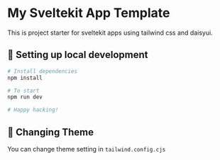 # My Sveltekit App Template

This is project starter for sveltekit apps using tailwind css and daisyui.

## 🔧 Setting up local development

```sh
# Install dependencies
npm install

# To start
npm run dev

# Happy hacking!

```

## 💄 Changing Theme

You can change theme setting in `tailwind.config.cjs`